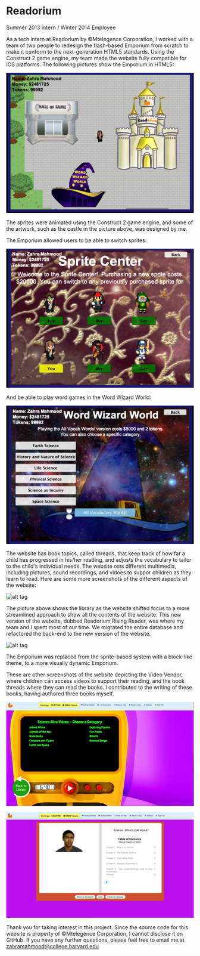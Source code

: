 Readorium
=========

Summer 2013 Intern / Winter 2014 Employee

As a tech intern at Readorium by ©Mtelegence Corporation, I worked with a team of two people to redesign the flash-based Emporium from scratch to make it conform to the next-generation HTML5 standards. Using the Construct 2 game engine, my team made the website fully compatible for iOS platforms. The following pictures show the Emporium in HTML5: 

![alt tag](./ReadoriumScreenshots/Emporium.png)

The sprites were animated using the Construct 2 game engine, and some of the artwork, such as the castle in the picture above, was designed by me. 

The Emporium allowed users to be able to switch sprites: 

![alt tag](./ReadoriumScreenshots/spriteCenter.png)

And be able to play word games in the Word Wizard World: 

![alt tag](./ReadoriumScreenshots/wordWizardWorld.png)

The website has book topics, called threads, that keep track of how far a child has progressed in his/her reading, and adjusts the vocabulary to tailor to the child's individual needs. The website osts different multimedia, including pictures, sound recordings, and vidoes to suppor children as they learn to read. Here are some more screenshots of the different aspects of the website:

![alt tag](./RisingReaderScreenshots/Library.png)

The picture above shows the library as the website shifted focus to a more streamlined approach to show all the contents of the website. This new version of the website, dubbed Readorium Rising Reader, was where my team and I spent most of our time. We migrated the entire database and refactored the back-end to the new version of the website.

![alt tag](./RisingReaderScreenshots/newEmporium.png)

The Emporium was replaced from the sprite-based system with a block-like theme, to a more visually dynamic Emporium. 


These are other screenshots of the website depicting the Video Vendor, where children can access videos to support their reading, and the book threads where they can read the books. I contributed to the writing of these books, having authored three books myself. 

![alt tag](./RisingReaderScreenshots/videoVendor.png)

![alt tag](./RisingReaderScreenshots/Books.png)

Thank you for taking interest in this project. Since the source code for this website is property of ©Mtelegence Corporation, I cannot disclose it on GitHub. If you have any further questions, please feel free to email me at zahramahmood@college.harvard.edu